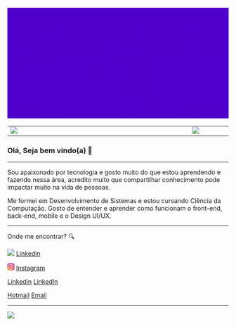 ![Banner github](https://raw.githubusercontent.com/gabrielronny/gabrielronny/master/images/banner.gif)

<center>
  <table>
    <tr>
        <td><img width="400px" align="left" src="https://github-readme-stats.vercel.app/api/top-langs/?username=gabrielronny&hide=html&layout=compact&theme=buefy" /></td>
        <td><img width="495px" align="left" src="https://github-readme-stats.vercel.app/api?username=gabrielronny&theme=buefy"/></td>
    </tr>   
  </table>
</center>  


### Olá, Seja bem vindo(a) 👋
---

Sou apaixonado por tecnologia e gosto muito do que estou aprendendo e fazendo nessa área, acredito muito que compartilhar conhecimento pode impactar muito na vida de pessoas.

Me formei em Desenvolvimento de Sistemas e estou cursando Ciência da Computação. Gosto de entender e aprender como funcionam o front-end, back-end, mobile e o Design UI/UX.

---
Onde me encontrar? :mag:  


<a href="https://www.linkedin.com/in/gabrielronny/"><img src="https://cdn4.iconfinder.com/data/icons/social-messaging-ui-color-shapes-2-free/128/social-linkedin-circle-512.png" width="16"></img></a> [Linkedin](https://www.linkedin.com/in/gabrielronny/)

<a href="https://www.instagram.com/gabrielronny_"><img src="https://raw.githubusercontent.com/gabrielronny/gabrielronny/master/images/instagram.webp" width="16"></img></a> [Instagram](https://www.instagram.com/gabrielronny_)  

<a href="https://www.linkedin.com/in/gabrielronny">Linkedin</a> [LinkedIn](https://www.linkedin.com/in/gabrielronny)  

<a href="mailto:gabrielronny123@hotmail.com">Hotmail</a> [Email](mailto:gabrielronny123@hotmail.com)  

---
![](https://komarev.com/ghpvc/?username=gabrielronny&color=blue&style=flat)




